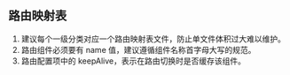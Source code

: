 ## 路由映射表

1. 建议每个一级分类对应一个路由映射表文件，防止单文件体积过大难以维护。
2. 路由组件必须要有 name 值，建议遵循组件名称首字母大写的规范。
3. 路由配置项中的 keepAlive，表示在路由切换时是否缓存该组件。
